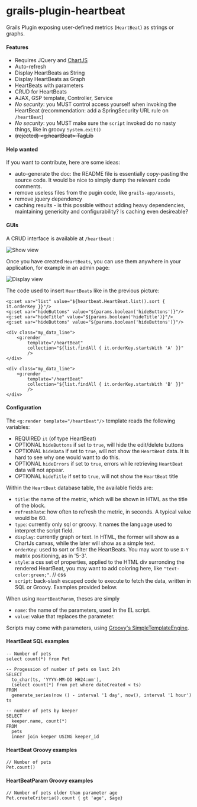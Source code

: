 # grails-plugin-heartbeat

Grails Plugin exposing user-defined metrics (`HeartBeat`) as strings or graphs.

#### Features

* Requires JQuery and [ChartJS](http://www.chartjs.org)
* Auto-refresh
* Display HeartBeats as String
* Display HeartBeats as Graph
* HeartBeats with parameters
* CRUD for HeartBeats
* AJAX, GSP template, Controller, Service
* _No security_: you MUST control access yourself when invoking the HeartBeat (recommendation: add a SpringSecurity URL rule on `/heartBeat`)
* _No security_: you MUST make sure the `script` invoked do no nasty things, like in groovy `System.exit()` 
* ~~(rejected) &lt;g:heartBeat&gt; TagLib~~

#### Help wanted

If you want to contribute, here are some ideas:

* auto-generate the doc: the README file is essentially copy-pasting the source code. It would be nice to simply dump the relevant code comments.
* remove useless files from the pugin code, like `grails-app/assets`,
* remove jquery dependency
* caching results - is this possible without adding heavy dependencies, maintaining genericity and configurability? Is caching even desireable?
 
#### GUIs

A CRUD interface is available at `/heartbeat` :

![Show view](https://raw.githubusercontent.com/igorrosenberg/grails-plugin-heartbeat/documentation/show.png)

Once you have created `HeartBeats`, you can use them anywhere in your application, for example in an admin page: 

![Display view](https://raw.githubusercontent.com/igorrosenberg/grails-plugin-heartbeat/documentation/display.png)

The code used to insert `HeartBeats` like in the previous picture:

```
<g:set var="list" value="${heartbeat.HeartBeat.list().sort { it.orderKey }}"/>
<g:set var="hideButtons" value="${params.boolean('hideButtons')}"/>
<g:set var="hideTitle" value="${params.boolean('hideTitle')}"/>
<g:set var="hideButtons" value="${params.boolean('hideButtons')}"/>

<div class="my_data_line">
    <g:render 
        template="/heartBeat" 
        collection="${list.findAll { it.orderKey.startsWith 'A' }}"
        />
</div>

<div class="my_data_line">
    <g:render 
        template="/heartBeat" 
        collection="${list.findAll { it.orderKey.startsWith 'B' }}"
        />
</div>
```

#### Configuration

The `<g:render template="/heartBeat"/>` template reads the following variables:
- REQUIRED `it` (of type HeartBeat)
- OPTIONAL `hideButtons` if set to `true`, will hide the edit/delete buttons
- OPTIONAL `hideData` if set to `true`, will not show the `HeartBeat` data. It is hard to see why one would want to do this.
- OPTIONAL `hideErrors` if set to `true`, errors while retrieving `HeartBeat` data will not appear.
- OPTIONAL `hideTitle` if set to `true`, will not show the `HeartBeat` title

Within the `HeartBeat` database table, the available fields are:

* `title`: the name of the metric, which will be shown in HTML as the title of the block.
* `refreshRate`: how often to refresh the metric, in seconds. A typical value would be 60.
* `type`: currently only sql or groovy. It names the language used to interpret the script field.
* `display`: currently graph or text. In HTML, the former will show as a ChartJs canvas, while the later will show as a simple text.
* `orderKey`: used to sort or filter the HeartBeats. You may want to use `X-Y` matrix positioning, as in '5-3'. 
* `style`: a css set of properties, applied to the HTML div surronding the rendered HeartBeat, you may want to add coloring here, like `"text-color:green;"`.      // css
* `script`: back-slash escaped code to execute to fetch the data, written in SQL or Groovy. Examples provided below.

When using `HeartBeatParam`, theses are simply 
* `name`: the name of the parameters, used in the EL script. 
* `value`: value that replaces the parameter.

Scripts may come with parameters, using [Groovy's SimpleTemplateEngine](http://docs.groovy-lang.org/latest/html/documentation/template-engines.html#_simpletemplateengine).


#### HeartBeat SQL examples

```
-- Number of pets
select count(*) from Pet
```

```
-- Progession of number of pets on last 24h   
SELECT 
  to_char(ts, 'YYYY-MM-DD HH24:mm'),
  (select count(*) from pet where dateCreated < ts)
FROM
  generate_series(now () - interval '1 day', now(), interval '1 hour') ts
```

```
-- number of pets by keeper
SELECT 
  keeper.name, count(*)
FROM
  pets 
  inner join keeper USING keeper_id
```

#### HeartBeat Groovy examples

```
// Number of pets
Pet.count()
```


#### HeartBeatParam Groovy examples

```
// Number of pets older than parameter age
Pet.createCriteria().count { gt 'age', $age}
```
